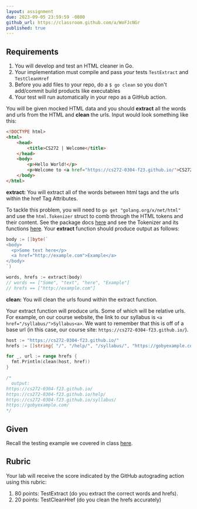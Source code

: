 ```yaml
---
layout: assignment
due: 2023-09-05 23:59:59 -0800
github_url: https://classroom.github.com/a/WoFJcNGr
published: true
---
```


## Requirements

1. You will develop and test an HTML cleaner in Go.
1. Your implementation must compile and pass *your* tests `TestExtract` and `TestCleanHref`
1. Before you add files to your repo, do a `$ go clean` so you don't add/commit build products like executables
1. Your test will run automatically in your repo as a GitHub action.

You will be given mocked HTML data and you should **extract** all the words and urls from the HTML and **clean** 
the urls. Input would look something like this:

```html
<!DOCTYPE html>
<html>
    <head>
        <title>CS272 | Welcome</title>
    </head>
    <body>
        <p>Hello World!</p>
        <p>Welcome to <a href="https://cs272-0304-f23.github.io/">CS272</a>!</p>
    </body>
</html>
```

**extract:** You will extract all of the words between html tags and the urls within the href Tag Attributes.

To tackle this problem, you will need to `go get "golang.org/x/net/html"` and use the `html.Tokenizer` struct to 
comb through the HTML tokens and their content. See the package docs [here](https://pkg.go.dev/golang.org/x/net@v0.12.0/html)
and see the Tokenizer and its functions [here](https://pkg.go.dev/golang.org/x/net@v0.12.0/html#Tokenizer). Your 
**extract** function should produce output as follows:


```go
body := []byte(`
<body>
  <p>Some text here</p>
  <a href="http://example.com">Example</a>
</body>
`)

words, hrefs := extract(body)
// words == ["Some", "text", "here", "Example"]
// hrefs == ["http://example.com"]
```

**clean:** You will clean the urls found within the extract function.

Your extract function will produce urls. Some of which will be relative urls. For example, on our course
website, the link to our syllabus is `<a href="/syllabus/">Syllabus<a>`. We want to remember that this is off
of a base url (in this case, our course site: `https://cs272-0304-f23.github.io/`).

```go
host := "https://cs272-0304-f23.github.io/"
hrefs := []string{ "/", "/help/", "/syllabus/", "https://gobyexample.com/" }

for _, url := range hrefs {
  fmt.Println(clean(host, href))
}

/*
  output:
https://cs272-0304-f23.github.io/
https://cs272-0304-f23.github.io/help/
https://cs272-0304-f23.github.io/syllabus/
https://gobyexample.com/
*/
```

## Given

Recall the testing example we covered in class [here](https://github.com/cs272-0304-f23/inclass/tree/main/week02).

## Rubric
Your lab will receive the score indicated by the GitHub autograding action using this rubric:
1. 80 points: TestExtract (do you extract the correct words and hrefs).
1. 20 points: TestCleanHref (do you clean the hrefs accurately)
